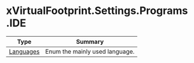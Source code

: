 ﻿
# xVirtualFootprint.Settings.Programs.IDE

|Type|Summary|
|----|-------|
|[Languages](./Languages.md)|Enum the mainly used language.|

